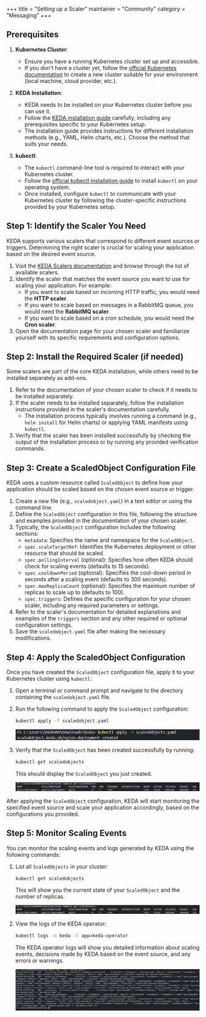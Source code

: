 +++
title = "Setting up a Scaler"
maintainer = "Community"
category = "Messaging"
+++

## Prerequisites

1. **Kubernetes Cluster**:
   - Ensure you have a running Kubernetes cluster set up and accessible.
   - If you don't have a cluster yet, follow the [official Kubernetes documentation](https://kubernetes.io/docs/setup/) to create a new cluster suitable for your environment (local machine, cloud provider, etc.).

2. **KEDA Installation**:
   - KEDA needs to be installed on your Kubernetes cluster before you can use it.
   - Follow the [KEDA installation guide](https://keda.sh/docs/2.14/deploy/) carefully, including any prerequisites specific to your Kubernetes setup.
   - The installation guide provides instructions for different installation methods (e.g., YAML, Helm charts, etc.). Choose the method that suits your needs.

3. **kubectl**:
   - The `kubectl` command-line tool is required to interact with your Kubernetes cluster.
   - Follow the [official kubectl installation guide](https://kubernetes.io/docs/tasks/tools/#kubectl) to install `kubectl` on your operating system.
   - Once installed, configure `kubectl` to communicate with your Kubernetes cluster by following the cluster-specific instructions provided by your Kubernetes setup.

## Step 1: Identify the Scaler You Need

KEDA supports various scalers that correspond to different event sources or triggers. Determining the right scaler is crucial for scaling your application based on the desired event source.

1. Visit the [KEDA Scalers documentation](https://keda.sh/docs/2.14/scalers/) and browse through the list of available scalers.
2. Identify the scaler that matches the event source you want to use for scaling your application. For example:
   - If you want to scale based on incoming HTTP traffic, you would need the **HTTP scaler**.
   - If you want to scale based on messages in a RabbitMQ queue, you would need the **RabbitMQ scaler**.
   - If you want to scale based on a cron schedule, you would need the **Cron scaler**.
3. Open the documentation page for your chosen scaler and familiarize yourself with its specific requirements and configuration options.

## Step 2: Install the Required Scaler (if needed)

Some scalers are part of the core KEDA installation, while others need to be installed separately as add-ons.

1. Refer to the documentation of your chosen scaler to check if it needs to be installed separately.
2. If the scaler needs to be installed separately, follow the installation instructions provided in the scaler's documentation carefully.
   - The installation process typically involves running a command (e.g., `helm install` for Helm charts) or applying YAML manifests using `kubectl`.
3. Verify that the scaler has been installed successfully by checking the output of the installation process or by running any provided verification commands.

## Step 3: Create a ScaledObject Configuration File

KEDA uses a custom resource called `ScaledObject` to define how your application should be scaled based on the chosen event source or trigger.

1. Create a new file (e.g., `scaledobject.yaml`) in a text editor or using the command line.
2. Define the `ScaledObject` configuration in this file, following the structure and examples provided in the documentation of your chosen scaler.
3. Typically, the `ScaledObject` configuration includes the following sections:
   - `metadata`: Specifies the name and namespace for the `ScaledObject`.
   - `spec.scaleTargetRef`: Identifies the Kubernetes deployment or other resource that should be scaled.
   - `spec.pollingInterval` (optional): Specifies how often KEDA should check for scaling events (defaults to 15 seconds).
   - `spec.cooldownPeriod` (optional): Specifies the cool-down period in seconds after a scaling event (defaults to 300 seconds).
   - `spec.maxReplicaCount` (optional): Specifies the maximum number of replicas to scale up to (defaults to 100).
   - `spec.triggers`: Defines the specific configuration for your chosen scaler, including any required parameters or settings.
4. Refer to the scaler's documentation for detailed explanations and examples of the `triggers` section and any other required or optional configuration settings.
5. Save the `scaledobject.yaml` file after making the necessary modifications.

## Step 4: Apply the ScaledObject Configuration

Once you have created the `ScaledObject` configuration file, apply it to your Kubernetes cluster using `kubectl`:

1. Open a terminal or command prompt and navigate to the directory containing the `scaledobject.yaml` file.
2. Run the following command to apply the `ScaledObject` configuration:

   ```bash
   kubectl apply -f scaledobject.yaml
   ```

   ![alt text](image-4.png)
3. Verify that the `ScaledObject` has been created successfully by running:

   ```bash
   kubectl get scaledobjects
   ```

   This should display the `ScaledObject` you just created.

   ![ScaledObject Created](image-2.png)

After applying the `ScaledObject` configuration, KEDA will start monitoring the specified event source and scale your application accordingly, based on the configurations you provided.

## Step 5: Monitor Scaling Events

You can monitor the scaling events and logs generated by KEDA using the following commands:

1. List all `ScaledObjects` in your cluster:

   ```bash
   kubectl get scaledobjects
   ```

   This will show you the current state of your `ScaledObject` and the number of replicas.

   ![List of ScaledObjects](image-2.png)

2. View the logs of the KEDA operator:

   ```bash
   kubectl logs -n keda -l app=keda-operator
   ```

   The KEDA operator logs will show you detailed information about scaling events, decisions made by KEDA based on the event source, and any errors or warnings.

   ![KEDA Operator Logs](image-3.png)
